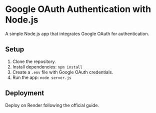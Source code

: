# Google OAuth Authentication with Node.js

A simple Node.js app that integrates Google OAuth for authentication.

## Setup
1. Clone the repository.
2. Install dependencies: `npm install`
3. Create a `.env` file with Google OAuth credentials.
4. Run the app: `node server.js`

## Deployment
Deploy on Render following the official guide.
